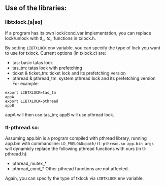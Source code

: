 ## Use of the libraries:

### libtxlock.[a|so]

If a program has its own lock/cond_var implementation, you can replace
lock/unlock with  tl_*, tc_* functions in txlock.h.

By setting `LIBTXLOCK` env variable, you can specify the type of lock you want
to use for txlock.
Current options (in txlock.c) are:
- tas: basic tatas lock
- tas_tm: tatas lock with prefetching
- ticket & ticket_tm: ticket lock and its prefetching version
- pthread & pthread_tm: system pthread lock and its prefetching version
For example:
```
export LIBTXLOCK=tas_tm
appA
export LIBTXLOCK=pthread
appB
```
appA will then use tas_tm; appB will use pthread lock.


### tl-pthread.so:

Assuming app.bin is a program compiled with pthread library, running app.bin
with commandline: `LD_PRELOAD=path/tl-pthread.so app.bin args` will dynamicly 
replace the following pthread functions with ours (in tl-pthread.h):
- pthread_mutex_*
- pthread_cond_*
Other pthread functions are not affected.

Again, you can specify the type of txlock via `LIBTXLOCK` env variable.

